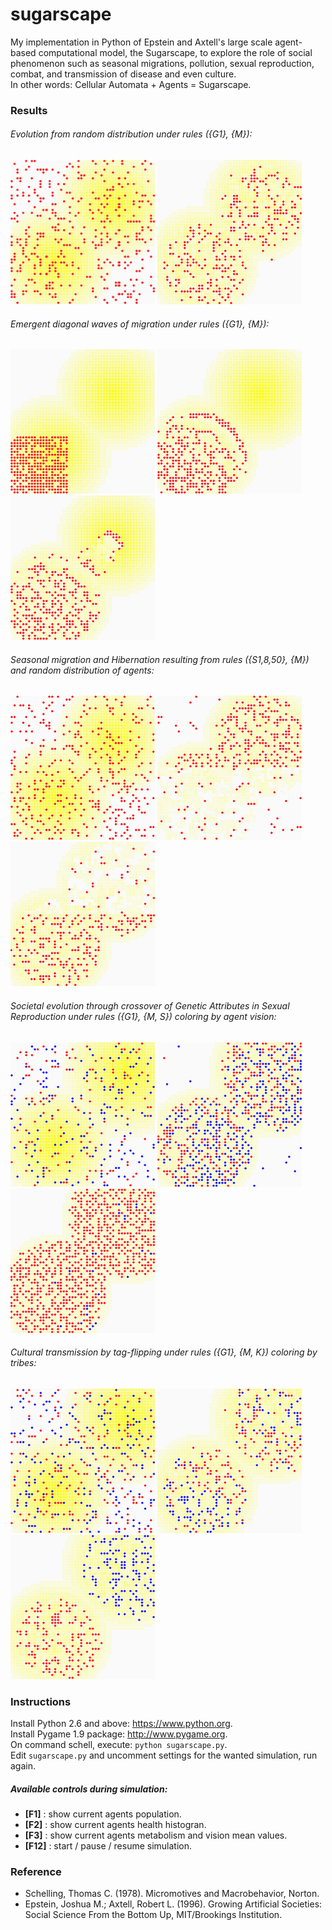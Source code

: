 sugarscape
==========

My implementation in Python of Epstein and Axtell's large scale agent-based computational model, the Sugarscape, to explore the role of social phenomenon such as seasonal migrations, pollution, sexual reproduction, combat, and transmission of disease and even culture.  
In other words: Cellular Automata + Agents = Sugarscape.

### Results

###### Evolution from random distribution under rules ({G1}, {M}):
![](results/sgEvolution0.png) ![](results/sgEvolution500.png)

###### Emergent diagonal waves of migration under rules ({G1}, {M}):
![](results/sgMigration0.png) ![](results/sgMigration6.png) ![](results/sgMigration20.png)

###### Seasonal migration and Hibernation resulting from rules ({S1,8,50}, {M}) and random distribution of agents:
![](results/sgSeasonal0.png) ![](results/sgSeasonal49.png) ![](results/sgSeasonal99.png)

###### Societal evolution through crossover of Genetic Attributes in Sexual Reproduction under rules ({G1}, {M, S}) coloring by agent vision:
![](results/sgSocietal0.png) ![](results/sgSocietal50.png) ![](results/sgSocietal500.png)

###### Cultural transmission by tag-flipping under rules ({G1}, {M, K}) coloring by tribes:
![](results/sgCultural0.png) ![](results/sgCultural132.png) ![](results/sgCultural694.png)

### Instructions
Install Python 2.6 and above: https://www.python.org.  
Install Pygame 1.9 package: http://www.pygame.org.  
On command schell, execute: `python sugarscape.py`.  
Edit `sugarscape.py` and uncomment settings for the wanted simulation, run again.

##### Available controls during simulation:
- **[F1]**  : show current agents population.
- **[F2]**  : show current agents health histogran.
- **[F3]**  : show current agents metabolism and vision mean values.
- **[F12]** : start / pause / resume simulation.

### Reference
- Schelling, Thomas C. (1978). Micromotives and Macrobehavior, Norton.
- Epstein, Joshua M.; Axtell, Robert L. (1996). Growing Artificial Societies: Social Science From the Bottom Up, MIT/Brookings Institution.
